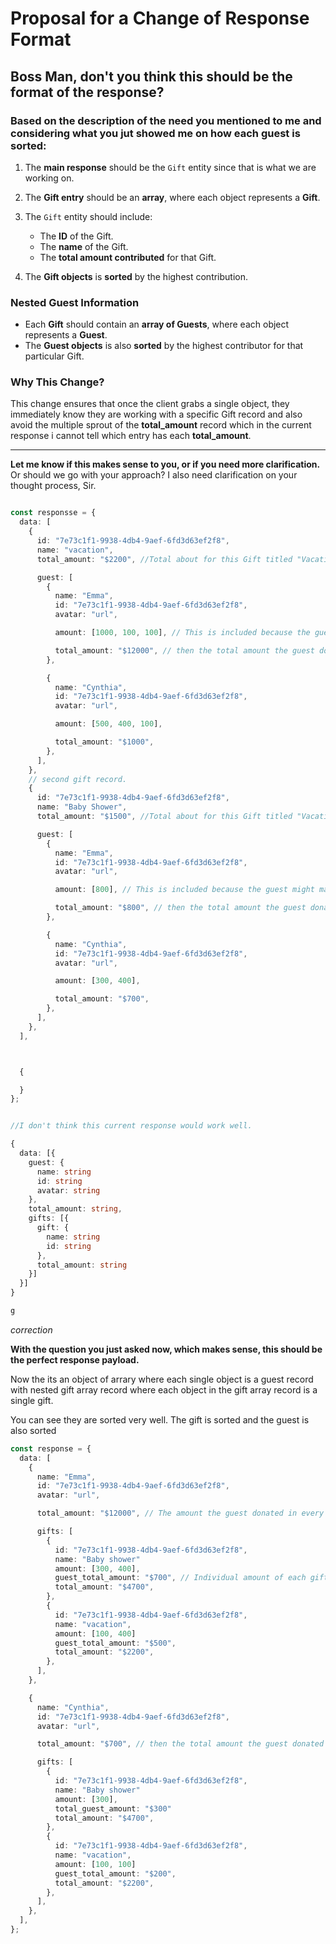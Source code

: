 # Proposal for a Change of Response Format

## Boss Man, don't you think this should be the format of the response?

### Based on the description of the need you mentioned to me and considering what you jut showed me on how each guest is sorted:

1. The **main response** should be the `Gift` entity since that is what we are working on.
2. The **Gift entry** should be an **array**, where each object represents a **Gift**.
3. The `Gift` entity should include:

   - The **ID** of the Gift.
   - The **name** of the Gift.
   - The **total amount contributed** for that Gift.

4. The **Gift objects** is **sorted** by the highest contribution.

### Nested Guest Information

- Each **Gift** should contain an **array of Guests**, where each object represents a **Guest**.
- The **Guest objects** is also **sorted** by the highest contributor for that particular Gift.

### Why This Change?

This change ensures that once the client grabs a single object, they immediately know they are working with a specific Gift record and also avoid the multiple sprout of the **total_amount** record which in the current response i cannot tell which entry has each **total_amount**.

---

**Let me know if this makes sense to you, or if you need more clarification.**  
Or should we go with your approach? I also need clarification on your thought process, Sir.

```ts

const responsse = {
  data: [
    {
      id: "7e73c1f1-9938-4db4-9aef-6fd3d63ef2f8",
      name: "vacation",
      total_amount: "$2200", //Total about for this Gift titled "Vacation"

      guest: [
        {
          name: "Emma",
          id: "7e73c1f1-9938-4db4-9aef-6fd3d63ef2f8",
          avatar: "url",

          amount: [1000, 100, 100], // This is included because the guest might make multiple donations and the client may wanna see how the donations were made maybe display them or any thing he needs it for.

          total_amount: "$12000", // then the total amount the guest donated
        },

        {
          name: "Cynthia",
          id: "7e73c1f1-9938-4db4-9aef-6fd3d63ef2f8",
          avatar: "url",

          amount: [500, 400, 100],

          total_amount: "$1000",
        },
      ],
    },
    // second gift record.
    {
      id: "7e73c1f1-9938-4db4-9aef-6fd3d63ef2f8",
      name: "Baby Shower",
      total_amount: "$1500", //Total about for this Gift titled "Vacation"

      guest: [
        {
          name: "Emma",
          id: "7e73c1f1-9938-4db4-9aef-6fd3d63ef2f8",
          avatar: "url",

          amount: [800], // This is included because the guest might make multiple donations and the client may wanna see how the donations were made maybe display them or any thing he needs it for.

          total_amount: "$800", // then the total amount the guest donated
        },

        {
          name: "Cynthia",
          id: "7e73c1f1-9938-4db4-9aef-6fd3d63ef2f8",
          avatar: "url",

          amount: [300, 400],

          total_amount: "$700",
        },
      ],
    },
  ],



  {

  }
};


//I don't think this current response would work well.

{
  data: [{
    guest: {
      name: string
      id: string
      avatar: string
    },
    total_amount: string,
    gifts: [{
      gift: {
        name: string
        id: string
      },
      total_amount: string
    }]
  }]
}

g
```
*correction*

**With the question you just asked now, which makes sense, this should be the perfect response payload.**

Now the its an object of arrary where each single object is a guest record with nested gift array record 
where each object in the gift array record is a single gift.

You can see they are sorted very well. 
The gift is sorted and the guest is also sorted


```ts
const response = {
  data: [
    {
      name: "Emma",
      id: "7e73c1f1-9938-4db4-9aef-6fd3d63ef2f8",
      avatar: "url",

      total_amount: "$12000", // The amount the guest donated in every single gift in an event.

      gifts: [
        {
          id: "7e73c1f1-9938-4db4-9aef-6fd3d63ef2f8",
          name: "Baby shower"
          amount: [300, 400],
          guest_total_amount: "$700", // Individual amount of each gift record.
          total_amount: "$4700",
        },
        {
          id: "7e73c1f1-9938-4db4-9aef-6fd3d63ef2f8",
          name: "vacation",
          amount: [100, 400]
          guest_total_amount: "$500",
          total_amount: "$2200",
        },
      ],
    },

    {
      name: "Cynthia",
      id: "7e73c1f1-9938-4db4-9aef-6fd3d63ef2f8",
      avatar: "url",

      total_amount: "$700", // then the total amount the guest donated in every single gift in an event.

      gifts: [
        {
          id: "7e73c1f1-9938-4db4-9aef-6fd3d63ef2f8",
          name: "Baby shower"
          amount: [300],
          total_guest_amount: "$300"
          total_amount: "$4700",
        },
        {
          id: "7e73c1f1-9938-4db4-9aef-6fd3d63ef2f8",
          name: "vacation",
          amount: [100, 100]
          guest_total_amount: "$200",
          total_amount: "$2200",
        },
      ],
    },
  ],
};
```
